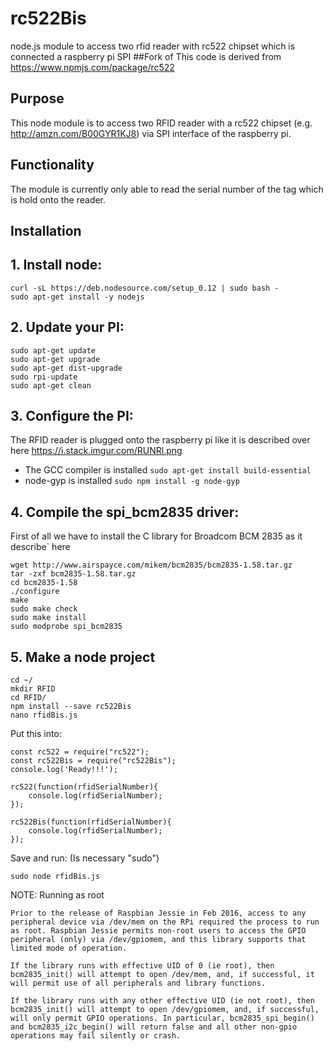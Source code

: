 # rc522Bis
node.js module to access two rfid reader with rc522 chipset which is connected a raspberry pi SPI 
##Fork of
This code is derived from https://www.npmjs.com/package/rc522 

## Purpose
This node module is to access two RFID reader with a rc522 chipset (e.g. http://amzn.com/B00GYR1KJ8) via SPI interface of the raspberry pi.

## Functionality
The module is currently only able to read the serial number of the tag which is hold onto the reader.

## Installation

## 1. Install node:
```
curl -sL https://deb.nodesource.com/setup_0.12 | sudo bash -
sudo apt-get install -y nodejs
```

## 2. Update your PI:
``` 
sudo apt-get update
sudo apt-get upgrade
sudo apt-get dist-upgrade
sudo rpi-update
sudo apt-get clean
```

## 3. Configure the PI:

The RFID reader is plugged onto the raspberry pi like it is described over here https://i.stack.imgur.com/RUNRl.png
- The GCC compiler is installed ```sudo apt-get install build-essential```
- node-gyp is installed ```sudo npm install -g node-gyp```

## 4. Compile the spi_bcm2835 driver:
First of all we have to install the C library for Broadcom BCM 2835 as it describe` here
```
wget http://www.airspayce.com/mikem/bcm2835/bcm2835-1.58.tar.gz
tar -zxf bcm2835-1.58.tar.gz
cd bcm2835-1.58
./configure
make
sudo make check
sudo make install
sudo modprobe spi_bcm2835
```

## 5. Make a node project
```
cd ~/
mkdir RFID
cd RFID/
npm install --save rc522Bis
nano rfidBis.js
```

Put this into:

```
const rc522 = require("rc522");
const rc522Bis = require("rc522Bis");
console.log('Ready!!!');

rc522(function(rfidSerialNumber){
	console.log(rfidSerialNumber);
});

rc522Bis(function(rfidSerialNumber){
	console.log(rfidSerialNumber);
});
```

Save and run: (Is necessary "sudo")

```
sudo node rfidBis.js
```


NOTE: Running as root

```
Prior to the release of Raspbian Jessie in Feb 2016, access to any peripheral device via /dev/mem on the RPi required the process to run as root. Raspbian Jessie permits non-root users to access the GPIO peripheral (only) via /dev/gpiomem, and this library supports that limited mode of operation.

If the library runs with effective UID of 0 (ie root), then bcm2835_init() will attempt to open /dev/mem, and, if successful, it will permit use of all peripherals and library functions.

If the library runs with any other effective UID (ie not root), then bcm2835_init() will attempt to open /dev/gpiomem, and, if successful, will only permit GPIO operations. In particular, bcm2835_spi_begin() and bcm2835_i2c_begin() will return false and all other non-gpio operations may fail silently or crash.
```
